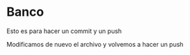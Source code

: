 # Banco

Esto es para hacer un commit y un push 

Modificamos de nuevo el archivo y volvemos a hacer un push